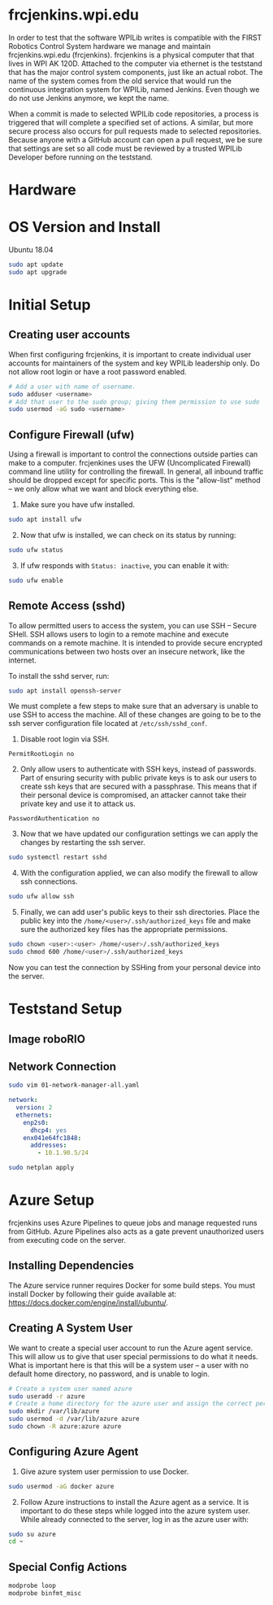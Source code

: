 # frcjenkins.wpi.edu

In order to test that the software WPILib writes is compatible with the FIRST Robotics Control System hardware we manage and maintain frcjenkins.wpi.edu (frcjenkins). frcjenkins is a physical computer that that lives in WPI AK 120D. Attached to the computer via ethernet is the teststand that has the major control system components, just like an actual robot. The name of the system comes from the old service that would run the continuous integration system for WPILib, named Jenkins. Even though we do not use Jenkins anymore, we kept the name.

When a commit is made to selected WPILib code repositories, a process is triggered that will complete a specified set of actions. A similar, but more secure process also occurs for pull requests made to selected repositories. Because anyone with a GitHub account can open a pull request, we be sure that settings are set so all code must be reviewed by a trusted WPILib Developer before running on the teststand.

# Hardware

<!-- Insert photo of hardware here. Include iMac and teststand -->

# OS Version and Install

Ubuntu 18.04

<!-- Link to Ubuntu install instructions -->

```bash
sudo apt update
sudo apt upgrade
```

# Initial Setup

## Creating user accounts

When first configuring frcjenkins, it is important to create individual user accounts for maintainers of the system and key WPILib leadership only. Do not allow root login or have a root password enabled.


```bash
# Add a user with name of username.
sudo adduser <username>
# Add that user to the sudo group; giving them permission to use sudo
sudo usermod -aG sudo <username>
```

## Configure Firewall (ufw)

Using a firewall is important to control the connections outside parties can make to a computer. frcjenkines uses the UFW (Uncomplicated Firewall) command line utility for controlling the firewall. In general, all inbound traffic should be dropped except for specific ports. This is the "allow-list" method – we only allow what we want and block everything else.

1. Make sure you have ufw installed.

```bash
sudo apt install ufw
```

2. Now that ufw is installed, we can check on its status by running:

```bash
sudo ufw status
```

3. If ufw responds with `Status: inactive`, you can enable it with:

```bash
sudo ufw enable
```

## Remote Access (sshd)

To allow permitted users to access the system, you can use SSH – Secure SHell. SSH allows users to login to a remote machine and execute commands on a remote machine. It is intended to provide secure encrypted communications between two hosts over an insecure network, like the internet.

To install the sshd server, run:

```bash
sudo apt install openssh-server
```

We must complete a few steps to make sure that an adversary is unable to use SSH to access the machine. All of these changes are going to be to the ssh server configuration file located at `/etc/ssh/sshd_conf`.

1. Disable root login via SSH.

```
PermitRootLogin no
```

2. Only allow users to authenticate with SSH keys, instead of passwords. Part of ensuring security with public private keys is to ask our users to create ssh keys that are secured with a passphrase. This means that if their personal device is compromised, an attacker cannot take their private key and use it to attack us.

```
PasswordAuthentication no
```

3. Now that we have updated our configuration settings we can apply the changes by restarting the ssh server.

```bash
sudo systemctl restart sshd
```

4. With the configuration applied, we can also modify the firewall to allow ssh connections.

```bash
sudo ufw allow ssh
```

5. Finally, we can add user's public keys to their ssh directories. Place the public key into the `/home/<user>/.ssh/authorized_keys` file and make sure the authorized key files has the appropriate permissions.

```bash
sudo chown <user>:<user> /home/<user>/.ssh/authorized_keys
sudo chmod 600 /home/<user>/.ssh/authorized_keys
```
Now you can test the connection by SSHing from your personal device into the server.

# Teststand Setup

## Image roboRIO

<!-- Link to frc-docs for imaging instructions -->

<!-- How to access collabnet and where to put the roboRIO image so the imaging tool can find it -->

## Network Connection

```bash
sudo vim 01-network-manager-all.yaml
```

```yaml
network:
  version: 2
  ethernets:
    enp2s0:
      dhcp4: yes
    enx041e64fc1848:
      addresses:
        - 10.1.90.5/24
```

```bash
sudo netplan apply
```

# Azure Setup

frcjenkins uses Azure Pipelines to queue jobs and manage requested runs from GitHub. Azure Pipelines also acts as a gate prevent unauthorized users from executing code on the server.

## Installing Dependencies

The Azure service runner requires Docker for some build steps. You must install Docker by following their guide available at: https://docs.docker.com/engine/install/ubuntu/.

## Creating A System User

We want to create a special user account to run the Azure agent service. This will allow us to give that user special permissions to do what it needs. What is important here is that this will be a system user – a user with no default home directory, no password, and is unable to login.

```bash
# Create a system user named azure
sudo useradd -r azure
# Create a home directory for the azure user and assign the correct permissions
sudo mkdir /var/lib/azure
sudo usermod -d /var/lib/azure azure
sudo chown -R azure:azure azure
```

## Configuring Azure Agent

1. Give azure system user permission to use Docker.

```bash
sudo usermod -aG docker azure
```

2. Follow Azure instructions to install the Azure agent as a service. It is important to do these steps while logged into the azure system user. While already connected to the server, log in as the azure user with:

```bash
sudo su azure
cd ~
```

<!-- Actually walk though the steps here -->

<!-- Screenshots of Azure -->

## Special Config Actions

```bash
modprobe loop
modprobe binfmt_misc
```
